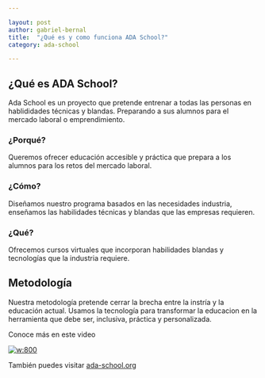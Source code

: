 ```yaml
---

layout: post
author: gabriel-bernal
title:  "¿Qué es y como funciona ADA School?"
category: ada-school

---
```


## ¿Qué es ADA School?

Ada School es un proyecto que pretende entrenar a todas las personas en hablididades técnicas y blandas.
Preparando a sus alumnos para el mercado laboral o emprendimiento.

### ¿Porqué?
Queremos ofrecer educación accesible y práctica que prepara a los alumnos para los retos del mercado laboral.
### ¿Cómo?
Diseñamos nuestro programa basados en las necesidades industria, enseñamos las habilidades técnicas y blandas que las empresas requieren.
### ¿Qué?
Ofrecemos cursos virtuales que incorporan habilidades blandas y tecnologías que la industria requiere.

## Metodología
Nuestra metodología pretende cerrar la brecha entre la instría y la educación actual. Usamos la tecnología para transformar
la educacion en la herramienta que debe ser, inclusiva, práctica y personalizada.

Conoce más en este video

[![w:800](http://i3.ytimg.com/vi/hDl7VoV2Q-s/hqdefault.jpg)](https://www.youtube.com/watch?v=hDl7VoV2Q-s)

También puedes visitar [ada-school.org](https://ada-school.org)
